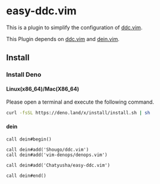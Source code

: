 # easy-ddc.vim

This is a plugin to simplify the configuration of [ddc.vim](https://github.com/Shougo/ddc.vim).

This Plugin depends on [ddc.vim](https://github.com/Shougo/ddc.vim) and [dein.vim](https://github.com/Shougo/dein.vim).

## Install

### Install Deno

#### Linux(x86\_64)/Mac(X86\_64)

 Please open a terminal and execute the following command.

```sh
curl -fsSL https://deno.land/x/install/install.sh | sh
```


#### dein

```vim
call dein#begin()

call dein#add('Shougo/ddc.vim')
call dein#add('vim-denops/denops.vim')

call dein#add('Chatyusha/easy-ddc.vim')

call dein#end()
```

